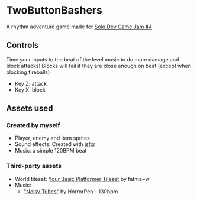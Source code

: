 # TwoButtonBashers

A rhythm adventure game made for [Solo Dev Game Jam #4](https://itch.io/jam/solo-dev-game-jam-4)

## Controls  

Time your inputs to the beat of the level music to do more damage and block attacks! 
Blocks will fail if they are close enough on beat (except when blocking fireballs)

- Key Z: attack
- Key X: block

## Assets used

### Created by myself

- Player, enemy and item sprites
- Sound effects: Created with [jsfxr](https://sfxr.me)
- Music: a simple 120BPM beat

### Third-party assets

- World tileset: [Your Basic Platformer Tileset](https://fatmaw.itch.io/basic-platformer-tileset) by fatma~w
- Music: 
  - ["Noisy Tubes"](https://opengameart.org/content/noisy-tubes) by HorrorPen - 130bpm
